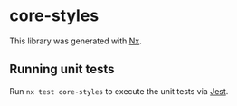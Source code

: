 # core-styles

This library was generated with [Nx](https://nx.dev).

## Running unit tests

Run `nx test core-styles` to execute the unit tests via [Jest](https://jestjs.io).
